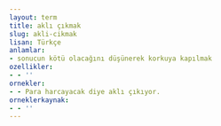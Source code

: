 ```yaml
---
layout: term
title: aklı çıkmak
slug: akli-cikmak
lisan: Türkçe
anlamlar:
- sonucun kötü olacağını düşünerek korkuya kapılmak
ozellikler:
- - ''
ornekler:
- - Para harcayacak diye aklı çıkıyor.
orneklerkaynak:
- - ''
---
```

